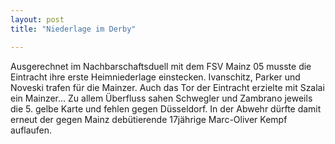 ```yaml
---
layout: post
title: "Niederlage im Derby"

---
```


Ausgerechnet im Nachbarschaftsduell mit dem FSV Mainz 05 musste die Eintracht ihre erste Heimniederlage einstecken. Ivanschitz, Parker und Noveski trafen für die Mainzer. Auch das Tor der Eintracht erzielte mit Szalai ein Mainzer... Zu allem Überfluss sahen Schwegler und Zambrano jeweils die 5. gelbe Karte und fehlen gegen Düsseldorf. In der Abwehr dürfte damit erneut der gegen Mainz debütierende 17jährige Marc-Oliver Kempf auflaufen.


